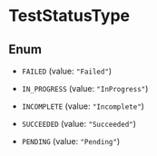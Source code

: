 

# TestStatusType

## Enum


* `FAILED` (value: `"Failed"`)

* `IN_PROGRESS` (value: `"InProgress"`)

* `INCOMPLETE` (value: `"Incomplete"`)

* `SUCCEEDED` (value: `"Succeeded"`)

* `PENDING` (value: `"Pending"`)



